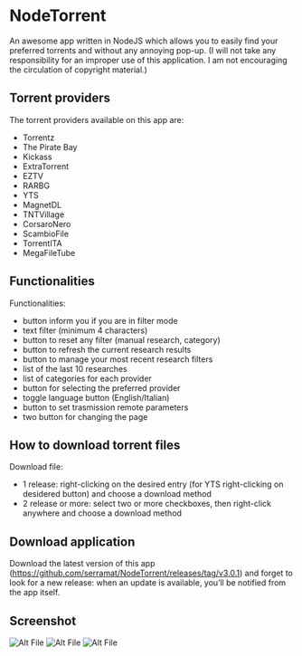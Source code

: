 # NodeTorrent

An awesome app written in NodeJS which allows you to easily find your preferred torrents and without any annoying pop-up.
(I will not take any responsibility for an improper use of this application. I am not encouraging the circulation of copyright material.)

## Torrent providers ##

The torrent providers available on this app are:
- Torrentz
- The Pirate Bay
- Kickass
- ExtraTorrent
- EZTV
- RARBG
- YTS
- MagnetDL
- TNTVillage
- CorsaroNero
- ScambioFile
- TorrentITA
- MegaFileTube


## Functionalities ##

Functionalities:

- button inform you if you are in filter mode
- text filter (minimum 4 characters)
- button to reset any filter (manual research, category)
- button to refresh the current research results
- button to manage your most recent research filters
- list of the last 10 researches
- list of categories for each provider
- button for selecting the preferred provider
- toggle language button (English/Italian)
- button to set trasmission remote parameters
- two button for changing the page

## How to download torrent files ##

Download file:

- 1 release: right-clicking on the desired entry (for YTS right-clicking on desidered button) and choose a download method
- 2 release or more: select two or more checkboxes, then right-click anywhere and choose a download method


## Download application ##

Download the latest version of this app (https://github.com/serramat/NodeTorrent/releases/tag/v3.0.1) and forget to look for a new release: when an update is available, you’ll be notified from the app itself.

## Screenshot ##

![Alt File](https://github.com/serramat/NodeTorrent/blob/master/Screenshot_01.PNG)
![Alt File](https://github.com/serramat/NodeTorrent/blob/master/Screenshot_02.PNG)
![Alt File](https://github.com/serramat/NodeTorrent/blob/master/Screenshot_03.PNG)
